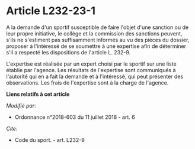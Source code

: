 # Article L232-23-1

A la demande d'un sportif susceptible de faire l'objet d'une sanction ou de leur propre initiative, le collège et la
commission des sanctions peuvent, s'ils ne s'estiment pas suffisamment informés au vu des pièces du dossier, proposer à
l'intéressé de se soumettre à une expertise afin de déterminer s'il a respecté les dispositions de l'article L. 232-9.

L'expertise est réalisée par un expert choisi par le sportif sur une liste établie par l'agence. Les résultats de l'expertise
sont communiqués à l'autorité qui en a fait la demande et à l'intéressé, qui peut présenter des observations. Les frais de
l'expertise sont à la charge de l'agence.

**Liens relatifs à cet article**

_Modifié par_:

  - Ordonnance n°2018-603 du 11 juillet 2018 - art. 6

_Cite_:

  - Code du sport. - art. L232-9
